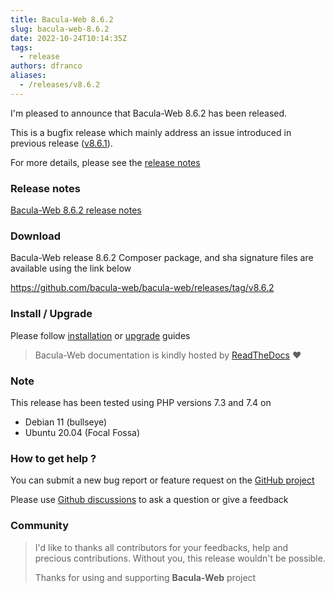 ```yaml
---
title: Bacula-Web 8.6.2
slug: bacula-web-8.6.2
date: 2022-10-24T10:14:35Z
tags:
  - release
authors: dfranco
aliases:
  - /releases/v8.6.2
---
```


I'm pleased to announce that Bacula-Web 8.6.2 has been released.

<!-- truncate -->

This is a bugfix release which mainly address an issue introduced in previous release ([v8.6.1](https://github.com/bacula-web/bacula-web/releases/tag/v8.6.1)).

For more details, please see the [release notes](https://github.com/bacula-web/bacula-web/releases/tag/v8.6.2)

### Release notes

[Bacula-Web 8.6.2 release notes](https://github.com/bacula-web/bacula-web/releases/tag/v8.6.2)

### Download

Bacula-Web release 8.6.2 Composer package, and sha signature files are available using the link below

https://github.com/bacula-web/bacula-web/releases/tag/v8.6.2

### Install / Upgrade

Please follow [installation](https://docs.bacula-web.org/en/latest/02_install/index.html) or [upgrade](https://docs.bacula-web.org/en/latest/02_install/upgrade.html) guides

> Bacula-Web documentation is kindly hosted by [ReadTheDocs](https://readthedocs.org/) :heart:

### Note

This release has been tested using PHP versions 7.3 and 7.4 on

- Debian 11 (bullseye)
- Ubuntu 20.04 (Focal Fossa)

### How to get help ?

You can submit a new bug report or feature request on the [GitHub project](https://github.com/bacula-web/bacula-web/issues)

Please use [Github discussions](https://github.com/bacula-web/bacula-web/discussions) to ask a question
or give a feedback

### Community

> I'd like to thanks all contributors for your feedbacks, help and precious contributions.
> Without you, this release wouldn't be possible.
>
> Thanks for using and supporting **Bacula-Web** project
